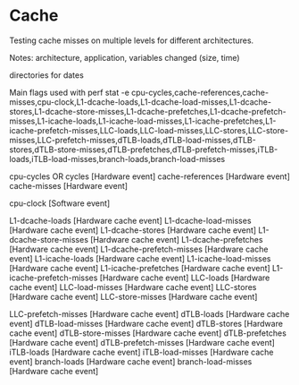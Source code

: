 # Cache
Testing cache misses on multiple levels for different architectures.

Notes:
architecture, application, variables changed (size, time)

directories for dates

Main flags used with perf stat -e cpu-cycles,cache-references,cache-misses,cpu-clock,L1-dcache-loads,L1-dcache-load-misses,L1-dcache-stores,L1-dcache-store-misses,L1-dcache-prefetches,L1-dcache-prefetch-misses,L1-icache-loads,L1-icache-load-misses,L1-icache-prefetches,L1-icache-prefetch-misses,LLC-loads,LLC-load-misses,LLC-stores,LLC-store-misses,LLC-prefetch-misses,dTLB-loads,dTLB-load-misses,dTLB-stores,dTLB-store-misses,dTLB-prefetches,dTLB-prefetch-misses,iTLB-loads,iTLB-load-misses,branch-loads,branch-load-misses

 cpu-cycles OR cycles                       [Hardware event]
 cache-references                           [Hardware event]
 cache-misses                               [Hardware event]

 cpu-clock                                  [Software event]

 L1-dcache-loads                            [Hardware cache event]
 L1-dcache-load-misses                      [Hardware cache event]
 L1-dcache-stores                           [Hardware cache event]
 L1-dcache-store-misses                     [Hardware cache event]
 L1-dcache-prefetches                       [Hardware cache event]
 L1-dcache-prefetch-misses                  [Hardware cache event]
 L1-icache-loads                            [Hardware cache event]
 L1-icache-load-misses                      [Hardware cache event]
 L1-icache-prefetches                       [Hardware cache event]
 L1-icache-prefetch-misses                  [Hardware cache event]
 LLC-loads                                  [Hardware cache event]
 LLC-load-misses                            [Hardware cache event]
 LLC-stores                                 [Hardware cache event]
 LLC-store-misses                           [Hardware cache event]

 LLC-prefetch-misses                        [Hardware cache event]
 dTLB-loads                                 [Hardware cache event]
 dTLB-load-misses                           [Hardware cache event]
 dTLB-stores                                [Hardware cache event]
 dTLB-store-misses                          [Hardware cache event]
 dTLB-prefetches                            [Hardware cache event]
 dTLB-prefetch-misses                       [Hardware cache event]
 iTLB-loads                                 [Hardware cache event]
 iTLB-load-misses                           [Hardware cache event]
 branch-loads                               [Hardware cache event]
 branch-load-misses                         [Hardware cache event]